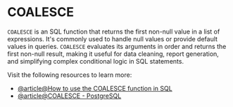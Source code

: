 # COALESCE

`COALESCE` is an SQL function that returns the first non-null value in a list of expressions. It's commonly used to handle null values or provide default values in queries. `COALESCE` evaluates its arguments in order and returns the first non-null result, making it useful for data cleaning, report generation, and simplifying complex conditional logic in SQL statements.

Visit the following resources to learn more:

- [@article@How to use the COALESCE function in SQL](https://learnsql.com/blog/coalesce-function-sql/)
- [@article@COALESCE - PostgreSQL](https://www.postgresqltutorial.com/postgresql-tutorial/postgresql-coalesce/)